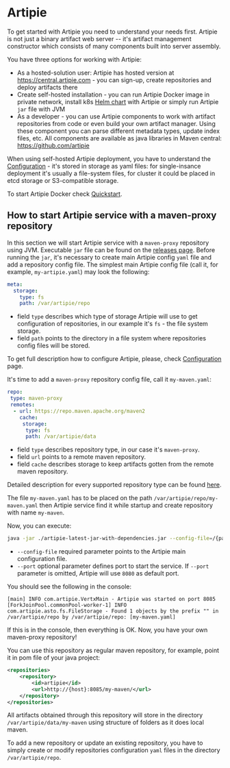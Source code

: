 # Artipie

To get started with Artipie you need to understand your needs first.
Artipie is not just a binary artifact web server -- it's artifact management
constructor which consists of many components built into server assembly.

You have three options for working with Artipie:
 - As a hosted-solution user: Artipie has hosted version at
 https://central.artipie.com - you can sign-up, create repositories
 and deploy artifacts there
 - Create self-hosted installation - you can run Artipie Docker image
 in private network, install k8s [Helm chart](https://github.com/artipie/helm-charts)
 with Artipie or simply run Artipie `jar` file with JVM
 - As a developer - you can use Artipie components to work with artifact repositories
 from code or even build your own artifact manager. Using these component you can
 parse different metadata types, update index files, etc. All components are
 available as java libraries in Maven central: https://github.com/artipie

When using self-hosted Artipie deployment, you have to understand the
[Configuration](https://github.com/artipie/artipie/wiki/Configuration) -
it's stored in storage as yaml files: for single-insance deployment it's
usually a file-system files, for cluster it could be placed in etcd storage
or S3-compatible storage.

To start Artipie Docker check [Quickstart](https://github.com/artipie/artipie#quickstart).

## How to start Artipie service with a maven-proxy repository

In this section we will start Artipie service with a `maven-proxy` repository using JVM. 
Executable `jar` file can be found on the [releases page](https://github.com/artipie/artipie/releases). 
Before running the `jar`, it's necessary to create main Artipie config `yaml` file and 
add a repository config file. The simplest main Artipie config file 
(call it, for example, `my-artipie.yaml`) may look the following:

```yaml
meta:
  storage:
    type: fs
    path: /var/artipie/repo
```

- field `type` describes which type of storage Artipie will use to get configuration of repositories,
in our example it's `fs` - the file system storage.
- field `path` points to the directory in a file system where repositories config files will be stored.

To get full description how to configure Artipie, please,
check [Configuration](https://github.com/artipie/artipie/wiki/Configuration) page.

It's time to add a `maven-proxy` repository config file, call it `my-maven.yaml`:

```yaml
repo:
 type: maven-proxy
 remotes:
  - url: https://repo.maven.apache.org/maven2
    cache:
     storage:
      type: fs
      path: /var/artipie/data
```
- field `type` describes repository type, in our case it's `maven-proxy`.
- field `url` points to a remote maven repository.
- field `cache` describes storage to keep artifacts gotten from the remote maven repository.

Detailed description for every supported repository type can be found [here](https://github.com/artipie/artipie/tree/master/examples).

The file `my-maven.yaml` has to be placed on the path `/var/artipie/repo/my-maven.yaml`
then Artipie service find it while startup and create repository with name `my-maven`.

Now, you can execute:

```bash
java -jar ./artipie-latest-jar-with-dependencies.jar --config-file=/{path-to-config}/my-artipie.yaml --port=8085
```

- `--config-file` required parameter points to the Artipie main configuration file.
- `--port` optional parameter defines port to start the service.
If `--port` parameter is omitted, Artipie will use `8080` as default port.

You should see the following in the console:

```
[main] INFO com.artipie.VertxMain - Artipie was started on port 8085
[ForkJoinPool.commonPool-worker-1] INFO com.artipie.asto.fs.FileStorage - Found 1 objects by the prefix "" in /var/artipie/repo by /var/artipie/repo: [my-maven.yaml]
```

If this is in the console, then everything is OK.
Now, you have your own maven-proxy repository!

You can use this repository as regular maven repository, for example, 
point it in pom file of your java project:

```xml
<repositories>
    <repository>
        <id>artipie</id>
        <url>http://{host}:8085/my-maven/</url>
    </repository>
</repositories>
```

All artifacts obtained through this repository will store in the directory `/var/artipie/data/my-maven`
using structure of folders as it does local maven.

To add a new repository or update an existing repository, you have to simply create or modify repositories 
configuration `yaml` files in the directory `/var/artipie/repo`.